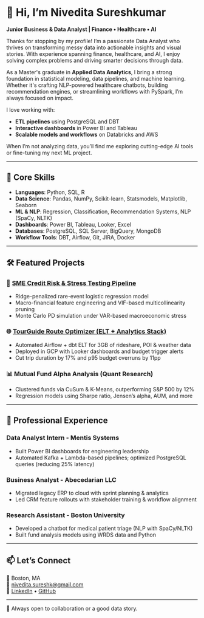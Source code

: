 # 👋 Hi, I’m Nivedita Sureshkumar  
**Junior Business & Data Analyst | Finance • Healthcare • AI**

Thanks for stopping by my profile! I’m a passionate Data Analyst who thrives on transforming messy data into actionable insights and visual stories. With experience spanning finance, healthcare, and AI, I enjoy solving complex problems and driving smarter decisions through data.

As a Master's graduate in **Applied Data Analytics**, I bring a strong foundation in statistical modeling, data pipelines, and machine learning. Whether it's crafting NLP-powered healthcare chatbots, building recommendation engines, or streamlining workflows with PySpark, I’m always focused on impact.

I love working with:
- **ETL pipelines** using PostgreSQL and DBT
- **Interactive dashboards** in Power BI and Tableau
- **Scalable models and workflows** on Databricks and AWS

When I’m not analyzing data, you’ll find me exploring cutting-edge AI tools or fine-tuning my next ML project.

---

## 🧠 Core Skills
- **Languages**: Python, SQL, R
- **Data Science**: Pandas, NumPy, Scikit-learn, Statsmodels, Matplotlib, Seaborn
- **ML & NLP**: Regression, Classification, Recommendation Systems, NLP (SpaCy, NLTK)
- **Dashboards**: Power BI, Tableau, Looker, Excel
- **Databases**: PostgreSQL, SQL Server, BigQuery, MongoDB
- **Workflow Tools**: DBT, Airflow, Git, JIRA, Docker

---

## 🛠 Featured Projects

### 🔁 [SME Credit Risk & Stress Testing Pipeline](https://github.com/NiveditaSureshK/loan-stress-test)
- Ridge-penalized rare-event logistic regression model
- Macro-financial feature engineering and VIF-based multicollinearity pruning
- Monte Carlo PD simulation under VAR-based macroeconomic stress

### 🌐 [TourGuide Route Optimizer (ELT + Analytics Stack)](https://github.com/NiveditaSureshK/tour-guide-ai)
- Automated Airflow + dbt ELT for 3GB of rideshare, POI & weather data
- Deployed in GCP with Looker dashboards and budget trigger alerts
- Cut trip duration by 17% and p95 budget overruns by 11pp

### 📊 Mutual Fund Alpha Analysis (Quant Research)  
- Clustered funds via CuSum & K-Means, outperforming S&P 500 by 12%
- Regression models using Sharpe ratio, Jensen’s alpha, AUM, and more

---

## 💼 Professional Experience

### **Data Analyst Intern - Mentis Systems**
- Built Power BI dashboards for engineering leadership
- Automated Kafka + Lambda-based pipelines; optimized PostgreSQL queries (reducing 25% latency)

### **Business Analyst - Abecedarian LLC**
- Migrated legacy ERP to cloud with sprint planning & analytics
- Led CRM feature rollouts with stakeholder training & workflow alignment

### **Research Assistant - Boston University**
- Developed a chatbot for medical patient triage (NLP with SpaCy/NLTK)
- Built fund analysis models using WRDS data and Python

---

## 📫 Let’s Connect  
📍 Boston, MA  
📧 nivedita.sureshk@gmail.com  
🔗 [LinkedIn](https://www.linkedin.com/in/nivedita-suresh-kumar/) • [GitHub](https://github.com/NiveditaSureshK)

---

📌 Always open to collaboration or a good data story.
